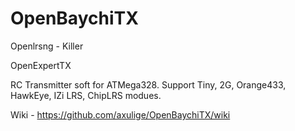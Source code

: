 # OpenBaychiTX
Openlrsng - Killer

OpenExpertTX

RC Transmitter soft for ATMega328. Support Tiny, 2G, Orange433, HawkEye, IZi LRS, ChipLRS modues.

Wiki - https://github.com/axulige/OpenBaychiTX/wiki

